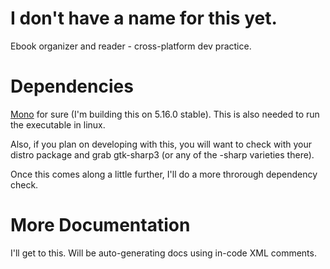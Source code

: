 # I don't have a name for this yet.
Ebook organizer and reader - cross-platform dev practice.

# Dependencies
[Mono](https://www.mono-project.com/download/stable/) for sure (I'm building this on 5.16.0 stable). This is also needed to run the executable in linux.

Also, if you plan on developing with this, you will want to check with your distro package and grab gtk-sharp3 (or any of the -sharp varieties there).

Once this comes along a little further, I'll do a more throrough dependency check.

# More Documentation
I'll get to this. Will be auto-generating docs using in-code XML comments.